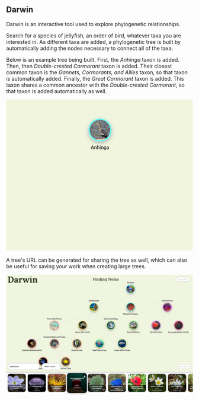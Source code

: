 ## Darwin

Darwin is an interactive tool used to explore phylogenetic relationships.

Search for a species of jellyfish, an order of bird, whatever taxa you are interested in.
As different taxa are added, a phylogenetic tree is built by automatically adding
the nodes necessary to connect all of the taxa.

Below is an example tree being built. First, the *Anhinga* taxon is added. Then, then *Double-crested Cormorant*
taxon is added. Their closest common taxon is the *Gannets, Cormorants, and Allies* taxon, so that taxon is automatically
added. Finally, the *Great Cormorant* taxon is added. This taxon shares a common ancestor with the *Double-crested Cormorant*, so
that taxon is added automatically as well.

![Tree building gif](public/anim.gif)

A tree's URL can be generated for sharing the tree as well, which can also be useful for saving your work
when creating large trees.

![Tree editor example with tree of anhinga and cormorants](public/screenshot-latest.png)
